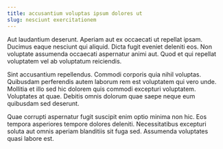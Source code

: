 ```yaml
---
title: accusantium voluptas ipsum dolores ut
slug: nesciunt exercitationem
---
```


Aut laudantium deserunt. Aperiam aut ex occaecati ut repellat ipsam. Ducimus eaque nesciunt qui aliquid. Dicta fugit eveniet deleniti eos. Non voluptate assumenda occaecati aspernatur animi aut. Quod et qui repellat voluptatem vel ab voluptatum reiciendis.

Sint accusantium repellendus. Commodi corporis quia nihil voluptas. Quibusdam perferendis autem laborum rem est voluptatem qui vero unde. Mollitia et illo sed hic dolorem quis commodi excepturi voluptatem. Voluptates at quae. Debitis omnis dolorum quae saepe neque eum quibusdam sed deserunt.

Quae corrupti aspernatur fugit suscipit enim optio minima non hic. Eos tempora asperiores tempore dolores deleniti. Necessitatibus excepturi soluta aut omnis aperiam blanditiis sit fuga sed. Assumenda voluptates quasi labore est.
